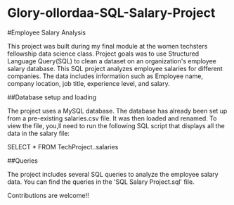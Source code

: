 # Glory-ollordaa-SQL-Salary-Project

#Employee Salary Analysis

This project was built during my final module at the women techsters fellowship data science class.
Project goals was to use Structured Language Query(SQL) to clean a dataset on an organization's employee salary database.
This SQL project analyzes employee salaries for different companies. The data includes information such as Employee name, company location, job title, experience level, and salary.

##Database setup and loading

The project uses a MySQL database. The database has already been set up from a pre-existing salaries.csv file. It was then loaded and renamed. To view the file, you,ll need to run the following  SQL script that displays all the data in the salary file:

SELECT * 
FROM TechProject..salaries

##Queries

The project includes several SQL queries to analyze the employee salary data. You can find the queries in the 'SQL Salary Project.sql' file.

Contributions are welcome!!



